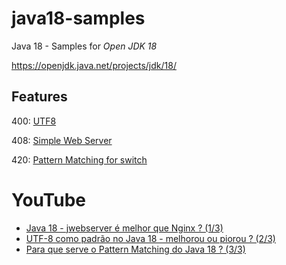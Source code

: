 # java18-samples

Java 18 - Samples for _Open JDK 18_

https://openjdk.java.net/projects/jdk/18/

## Features

400: [UTF8](JEP400_UTF8/)

408: [Simple Web Server](JEP408_SimpleWebServer/)

420: [Pattern Matching for switch](JEP420_PatternMatching/)

# YouTube

* [Java 18 - jwebserver é melhor que Nginx ? (1/3)](https://youtu.be/HD65Oe4d72U)
* [UTF-8 como padrão no Java 18 - melhorou ou piorou ? (2/3)](https://youtu.be/gGuNzESU8Iw)
* [Para que serve o Pattern Matching do Java 18 ? (3/3)](https://youtu.be/1rBej-mYIMQ)
